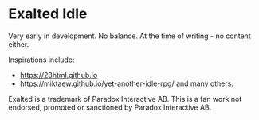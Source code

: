 # Exalted Idle

Very early in development. No balance. At the time of writing - no content either.

Inspirations include:
- https://23html.github.io
- https://miktaew.github.io/yet-another-idle-rpg/
and many others.

Exalted is a trademark of Paradox Interactive AB. This is a fan work not endorsed, promoted or sanctioned by Paradox Interactive AB.